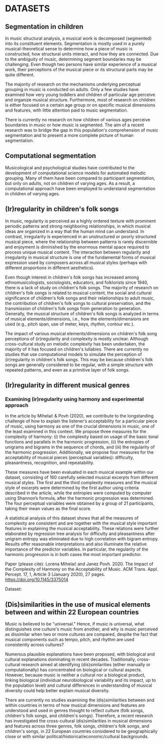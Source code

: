 # DATASETS
## Segmentation in children

In music structural analysis, a musical work is decomposed (segmented) into its constituent elements. Segmentation is mostly used in a purely musical-theoretical sense to determine how a piece of music is constructed, how structural units interact, and how they are connected. Due to the ambiguity of music, determining segment boundaries may be challenging. Even though two persons have similar experience of a musical work, their perceptions of the musical piece or its structural parts may be quite different.

The majority of research on the mechanisms underlying perceptual grouping in music is conducted on adults. Only a few studies have examined how very young toddlers and children of particular age perceive and organize musical structure. Furthermore, most of research on children is either focused on a certain age group or on specific musical dimensions and features, with little attention paid to music segmentation.

There is currently no research on how children of various ages perceive boundaries in music or how music is segmented. The aim of a recent research was to bridge the gap in this population's comprehension of music segmentation and to present a more complete picture of human segmentation.

## Computational segmentation

Musicological and psychological studies have contributed to the development of computational science models for automated melodic grouping. Many of them have been compared to participant segmentation, but only on adults, not on children of varying ages. As a result, a computational approach have been employed to understand segmentation in children of varying ages.

## (Ir)regularity in children's folk songs

In music, regularity is perceived as a highly ordered texture with prominent periodic patterns and strong neighboring relationships, in which musical ideas are organized in a way that the human mind can understand. In contrast, irregularity is experienced in an unstructured or poorly structured musical piece, where the relationship between patterns is rarely discernible and enjoyment is diminished by the enormous mental space required to process unique musical content. The interaction between regularity and irregularity in musical structure is one of the fundamental forms of musical expression used by composers across all musical styles (perhaps with different proportions in different aesthetics). 

Even though interest in children's folk songs has increased among ethnomusicologists, sociologists, educators, and folklorists since 1940, there is a lack of study on children's folk songs. The majority of research on children's folk songs is related to musical content, the social and cultural significance of children's folk songs and their relationships to adult music, the contribution of children's folk songs to cultural preservation, and the transmission of children's folk songs from generation to generation. Generally, the musical structure of children's folk songs is analyzed in terms of musical elements/dimensions, i.e., how the elements/dimensions are used (e.g., pitch span, use of meter, keys, rhythm, contour etc.).

The impact of various musical elements/dimensions on children's folk song perceptions of (ir)regularity and complexity is mostly unclear. Although cross-cultural study on melodic complexity has been undertaken, the majority of it has focused on children's lullabies. There are currently no studies that use computational models to simulate the perception of (ir)regularity in children's folk songs. This may be because children's folk songs are generally considered to be regular, with a simple structure with repeated patterns, and even as a primitive layer of folk songs.

## (Ir)regularity in different musical genres

### Examining (ir)regularity using harmony and experimental approach

In the article by Mihelač & Povh (2020), we contribute to the longstanding challenge of how to explain the listener’s acceptability for a particular piece of music, using harmony as one of the crucial dimensions in music, one of the least examined in this context. We propose three measures for the complexity of harmony: (i) the complexity based on usage of the basic tonal functions and parallels in the harmonic progression, (ii) the entropies of unigrams and bigrams in the sequence of chords, and (iii) the regularity of the harmonic progression. Additionally, we propose four measures for the acceptability of musical pieces (perceptual variables): difficulty, pleasantness, recognition, and repeatability.

These measures have been evaluated in each musical example within our dataset, consisting of 160 carefully selected musical excerpts from different musical styles. The first and the third complexity measures and the musical style of excerpts were determined by the first author using criteria described in the article, while the entropies were computed by computer using Shannon’s formula, after the harmonic progression was determined. The four perceptual variables were obtained by a group of 21 participants, taking their mean values as the final score.

A statistical analysis of this dataset shows that all the measures of complexity are consistent and are together with the musical style important features in explaining the musical acceptability. These relations were further elaborated by regression tree analysis for difficulty and pleasantness after unigram entropy was eliminated due to high correlation with bigram entropy. Results offer reasonable interpretations and also illuminate the relative importance of the predictor variables. In particular, the regularity of the harmonic progression is in both cases the most important predictor.

Paper (please cite): Lorena Mihelač and Janez Povh. 2020. The Impact of the Complexity of Harmony on the Acceptability of Music. ACM Trans. Appl. Percept. 17, 1, Article 3 (January 2020), 27 pages. https://doi.org/10.1145/3375014

Dataset: 

## (Dis)similarities in the use of musical elements between and within 22 European countries

Music is believed to be "universal." Hence, if music is universal, what distinguishes one culture's music from another, and why is music perceived as dissimilar when two or more cultures are compared, despite the fact that musical components such as tempo, pitch, and rhythm are used consistently across cultures?

Numerous plausible explanations have been proposed, with biological and cultural explanations dominating in recent decades. Traditionally, cross-cultural research aimed at identifying (dis)similarities (either manually or computationally) has concentrated on biological or cultural aspects. However, because music is neither a cultural nor a biological product, linking biological (individual neurobiological variability and its impact, up to the population level) and cultural differences in understanding of musical diversity could help better explain musical diversity. 

There are currently no studies examining the (dis)similarities between and within countries in terms of how musical dimensions and features are understood and used in genres thought to reflect culture (folk songs, children's folk songs, and children's songs). Therefore, a recent research has investigated the cross-cultural (dis)similarities in musical dimensions and features across three genres, folk songs, children's folk songs, and children's songs, in 22 European countries considered to be geographically close or with similar political/historical/economic/cultural backgrounds.
